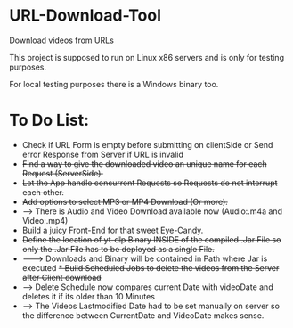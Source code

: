 # URL-Download-Tool
Download videos from URLs

This project is supposed to run on Linux x86 servers and is only for testing purposes.

For local testing purposes there is a Windows binary too.

# To Do List:
* Check if URL Form is empty before submitting on clientSide or Send error Response from Server if URL is invalid
* ~~Find a way to give the downloaded video an unique name for each Request (ServerSide).~~
* ~~Let the App handle concurrent Requests so Requests do not interrupt each other.~~
* ~~Add options to select MP3 or MP4 Download (Or more).~~
* --> There is Audio and Video Download available now (Audio:.m4a and Video:.mp4)
* Build a juicy Front-End for that sweet Eye-Candy.
* ~~Define the location of yt-dlp Binary INSIDE of the compiled .Jar File so only the .Jar File has to be deployed as a single File.~~
* ---> Downloads and Binary will be contained in Path where Jar is executed
~~* Build Scheduled Jobs to delete the videos from the Server after Client download~~
* --> Delete Schedule now compares current Date with videoDate and deletes it if its older than 10 Minutes
* --> The Videos Lastmodified Date had to be set manually on server so the difference between CurrentDate and VideoDate makes sense.
